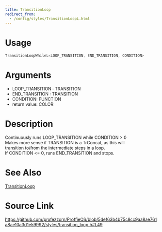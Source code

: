 ```yaml
---
title: TransitionLoop
redirect_from:
  - /config/styles/TransitionLoopL.html
---
```


# Usage
```cpp
TransitionLoopWhileL<LOOP_TRANSITION, END_TRANSITION, CONDITION>
```

# Arguments
 * LOOP_TRANSITION : TRANSITION
 * END_TRANSITION : TRANSITION
 * CONDITION: FUNCTION
 * return value: COLOR

# Description

Continuously runs LOOP_TRANSITION while CONDITION > 0  
Makes more sense if TRANSITION is a TrConcat, as this will  
transition to/from the intermediate steps in a loop.  
If CONDITION <= 0, runs END_TRANSITION and stops.

# See Also
[TransitionLoop](/config/transitions/TransitionLoop.html)

# Source Link
https://github.com/profezzorn/ProffieOS/blob/5def63b4b75c8cc9aa8ae761a8ae10a3d1e59992/styles/transition_loop.h#L49
